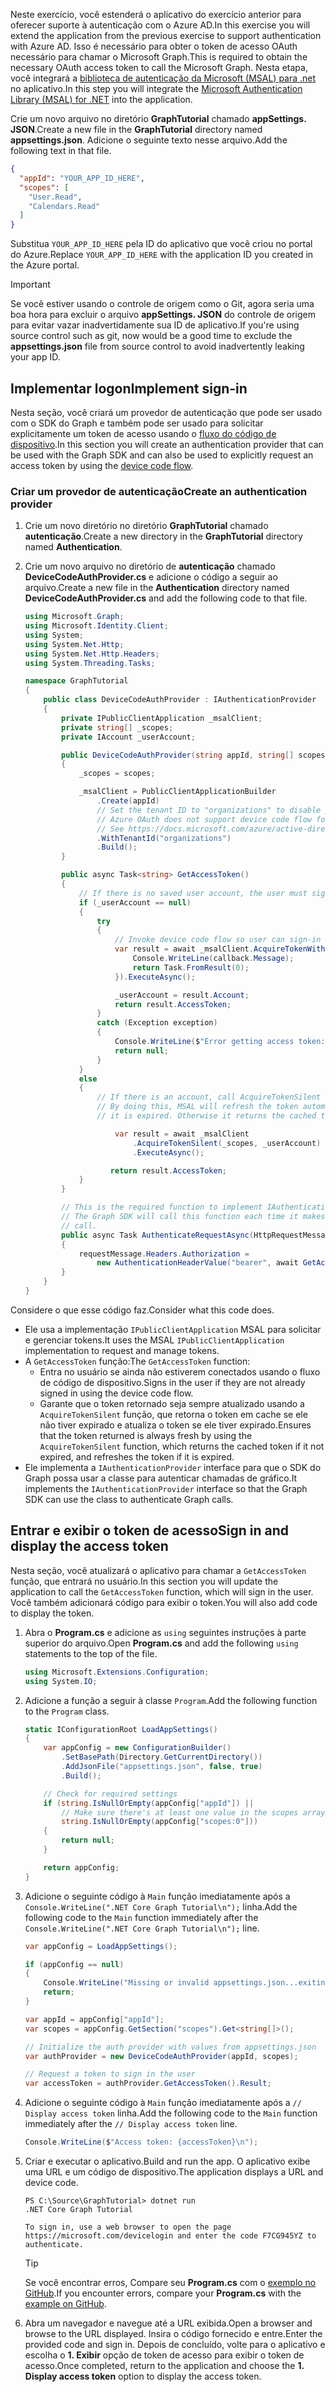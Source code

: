 <!-- markdownlint-disable MD002 MD041 -->

<span data-ttu-id="586bb-101">Neste exercício, você estenderá o aplicativo do exercício anterior para oferecer suporte à autenticação com o Azure AD.</span><span class="sxs-lookup"><span data-stu-id="586bb-101">In this exercise you will extend the application from the previous exercise to support authentication with Azure AD.</span></span> <span data-ttu-id="586bb-102">Isso é necessário para obter o token de acesso OAuth necessário para chamar o Microsoft Graph.</span><span class="sxs-lookup"><span data-stu-id="586bb-102">This is required to obtain the necessary OAuth access token to call the Microsoft Graph.</span></span> <span data-ttu-id="586bb-103">Nesta etapa, você integrará a [biblioteca de autenticação da Microsoft (MSAL) para .net](https://github.com/AzureAD/microsoft-authentication-library-for-dotnet) no aplicativo.</span><span class="sxs-lookup"><span data-stu-id="586bb-103">In this step you will integrate the [Microsoft Authentication Library (MSAL) for .NET](https://github.com/AzureAD/microsoft-authentication-library-for-dotnet) into the application.</span></span>

<span data-ttu-id="586bb-104">Crie um novo arquivo no diretório **GraphTutorial** chamado **appSettings. JSON**.</span><span class="sxs-lookup"><span data-stu-id="586bb-104">Create a new file in the **GraphTutorial** directory named **appsettings.json**.</span></span> <span data-ttu-id="586bb-105">Adicione o seguinte texto nesse arquivo.</span><span class="sxs-lookup"><span data-stu-id="586bb-105">Add the following text in that file.</span></span>

```json
{
  "appId": "YOUR_APP_ID_HERE",
  "scopes": [
    "User.Read",
    "Calendars.Read"
  ]
}
```

<span data-ttu-id="586bb-106">Substitua `YOUR_APP_ID_HERE` pela ID do aplicativo que você criou no portal do Azure.</span><span class="sxs-lookup"><span data-stu-id="586bb-106">Replace `YOUR_APP_ID_HERE` with the application ID you created in the Azure portal.</span></span>

> [!IMPORTANT]
> <span data-ttu-id="586bb-107">Se você estiver usando o controle de origem como o Git, agora seria uma boa hora para excluir o arquivo **appSettings. JSON** do controle de origem para evitar vazar inadvertidamente sua ID de aplicativo.</span><span class="sxs-lookup"><span data-stu-id="586bb-107">If you're using source control such as git, now would be a good time to exclude the **appsettings.json** file from source control to avoid inadvertently leaking your app ID.</span></span>

## <a name="implement-sign-in"></a><span data-ttu-id="586bb-108">Implementar logon</span><span class="sxs-lookup"><span data-stu-id="586bb-108">Implement sign-in</span></span>

<span data-ttu-id="586bb-109">Nesta seção, você criará um provedor de autenticação que pode ser usado com o SDK do Graph e também pode ser usado para solicitar explicitamente um token de acesso usando o [fluxo do código de dispositivo](https://docs.microsoft.com/azure/active-directory/develop/v2-oauth2-device-code).</span><span class="sxs-lookup"><span data-stu-id="586bb-109">In this section you will create an authentication provider that can be used with the Graph SDK and can also be used to explicitly request an access token by using the [device code flow](https://docs.microsoft.com/azure/active-directory/develop/v2-oauth2-device-code).</span></span>

### <a name="create-an-authentication-provider"></a><span data-ttu-id="586bb-110">Criar um provedor de autenticação</span><span class="sxs-lookup"><span data-stu-id="586bb-110">Create an authentication provider</span></span>

1. <span data-ttu-id="586bb-111">Crie um novo diretório no diretório **GraphTutorial** chamado **autenticação**.</span><span class="sxs-lookup"><span data-stu-id="586bb-111">Create a new directory in the **GraphTutorial** directory named **Authentication**.</span></span>
1. <span data-ttu-id="586bb-112">Crie um novo arquivo no diretório de **autenticação** chamado **DeviceCodeAuthProvider.cs** e adicione o código a seguir ao arquivo.</span><span class="sxs-lookup"><span data-stu-id="586bb-112">Create a new file in the **Authentication** directory named **DeviceCodeAuthProvider.cs** and add the following code to that file.</span></span>

    ```csharp
    using Microsoft.Graph;
    using Microsoft.Identity.Client;
    using System;
    using System.Net.Http;
    using System.Net.Http.Headers;
    using System.Threading.Tasks;

    namespace GraphTutorial
    {
        public class DeviceCodeAuthProvider : IAuthenticationProvider
        {
            private IPublicClientApplication _msalClient;
            private string[] _scopes;
            private IAccount _userAccount;

            public DeviceCodeAuthProvider(string appId, string[] scopes)
            {
                _scopes = scopes;

                _msalClient = PublicClientApplicationBuilder
                    .Create(appId)
                    // Set the tenant ID to "organizations" to disable personal accounts
                    // Azure OAuth does not support device code flow for personal accounts
                    // See https://docs.microsoft.com/azure/active-directory/develop/v2-oauth2-device-code
                    .WithTenantId("organizations")
                    .Build();
            }

            public async Task<string> GetAccessToken()
            {
                // If there is no saved user account, the user must sign-in
                if (_userAccount == null)
                {
                    try
                    {
                        // Invoke device code flow so user can sign-in with a browser
                        var result = await _msalClient.AcquireTokenWithDeviceCode(_scopes, callback => {
                            Console.WriteLine(callback.Message);
                            return Task.FromResult(0);
                        }).ExecuteAsync();

                        _userAccount = result.Account;
                        return result.AccessToken;
                    }
                    catch (Exception exception)
                    {
                        Console.WriteLine($"Error getting access token: {exception.Message}");
                        return null;
                    }
                }
                else
                {
                    // If there is an account, call AcquireTokenSilent
                    // By doing this, MSAL will refresh the token automatically if
                    // it is expired. Otherwise it returns the cached token.

                        var result = await _msalClient
                            .AcquireTokenSilent(_scopes, _userAccount)
                            .ExecuteAsync();

                       return result.AccessToken;
                }
            }

            // This is the required function to implement IAuthenticationProvider
            // The Graph SDK will call this function each time it makes a Graph
            // call.
            public async Task AuthenticateRequestAsync(HttpRequestMessage requestMessage)
            {
                requestMessage.Headers.Authorization =
                    new AuthenticationHeaderValue("bearer", await GetAccessToken());
            }
        }
    }
    ```

<span data-ttu-id="586bb-113">Considere o que esse código faz.</span><span class="sxs-lookup"><span data-stu-id="586bb-113">Consider what this code does.</span></span>

- <span data-ttu-id="586bb-114">Ele usa a implementação `IPublicClientApplication` MSAL para solicitar e gerenciar tokens.</span><span class="sxs-lookup"><span data-stu-id="586bb-114">It uses the MSAL `IPublicClientApplication` implementation to request and manage tokens.</span></span>
- <span data-ttu-id="586bb-115">A `GetAccessToken` função:</span><span class="sxs-lookup"><span data-stu-id="586bb-115">The `GetAccessToken` function:</span></span>
  - <span data-ttu-id="586bb-116">Entra no usuário se ainda não estiverem conectados usando o fluxo de código de dispositivo.</span><span class="sxs-lookup"><span data-stu-id="586bb-116">Signs in the user if they are not already signed in using the device code flow.</span></span>
  - <span data-ttu-id="586bb-117">Garante que o token retornado seja sempre atualizado usando a `AcquireTokenSilent` função, que retorna o token em cache se ele não tiver expirado e atualiza o token se ele tiver expirado.</span><span class="sxs-lookup"><span data-stu-id="586bb-117">Ensures that the token returned is always fresh by using the `AcquireTokenSilent` function, which returns the cached token if it not expired, and refreshes the token if it is expired.</span></span>
- <span data-ttu-id="586bb-118">Ele implementa a `IAuthenticationProvider` interface para que o SDK do Graph possa usar a classe para autenticar chamadas de gráfico.</span><span class="sxs-lookup"><span data-stu-id="586bb-118">It implements the `IAuthenticationProvider` interface so that the Graph SDK can use the class to authenticate Graph calls.</span></span>

## <a name="sign-in-and-display-the-access-token"></a><span data-ttu-id="586bb-119">Entrar e exibir o token de acesso</span><span class="sxs-lookup"><span data-stu-id="586bb-119">Sign in and display the access token</span></span>

<span data-ttu-id="586bb-120">Nesta seção, você atualizará o aplicativo para chamar a `GetAccessToken` função, que entrará no usuário.</span><span class="sxs-lookup"><span data-stu-id="586bb-120">In this section you will update the application to call the `GetAccessToken` function, which will sign in the user.</span></span> <span data-ttu-id="586bb-121">Você também adicionará código para exibir o token.</span><span class="sxs-lookup"><span data-stu-id="586bb-121">You will also add code to display the token.</span></span>

1. <span data-ttu-id="586bb-122">Abra o **Program.cs** e adicione as `using` seguintes instruções à parte superior do arquivo.</span><span class="sxs-lookup"><span data-stu-id="586bb-122">Open **Program.cs** and add the following `using` statements to the top of the file.</span></span>

    ```csharp
    using Microsoft.Extensions.Configuration;
    using System.IO;
    ```

1. <span data-ttu-id="586bb-123">Adicione a função a seguir à classe `Program`.</span><span class="sxs-lookup"><span data-stu-id="586bb-123">Add the following function to the `Program` class.</span></span>

    ```csharp
    static IConfigurationRoot LoadAppSettings()
    {
        var appConfig = new ConfigurationBuilder()
            .SetBasePath(Directory.GetCurrentDirectory())
            .AddJsonFile("appsettings.json", false, true)
            .Build();

        // Check for required settings
        if (string.IsNullOrEmpty(appConfig["appId"]) ||
            // Make sure there's at least one value in the scopes array
            string.IsNullOrEmpty(appConfig["scopes:0"]))
        {
            return null;
        }

        return appConfig;
    }
    ```

1. <span data-ttu-id="586bb-124">Adicione o seguinte código à `Main` função imediatamente após a `Console.WriteLine(".NET Core Graph Tutorial\n");` linha.</span><span class="sxs-lookup"><span data-stu-id="586bb-124">Add the following code to the `Main` function immediately after the `Console.WriteLine(".NET Core Graph Tutorial\n");` line.</span></span>

    ```csharp
    var appConfig = LoadAppSettings();

    if (appConfig == null)
    {
        Console.WriteLine("Missing or invalid appsettings.json...exiting");
        return;
    }

    var appId = appConfig["appId"];
    var scopes = appConfig.GetSection("scopes").Get<string[]>();

    // Initialize the auth provider with values from appsettings.json
    var authProvider = new DeviceCodeAuthProvider(appId, scopes);

    // Request a token to sign in the user
    var accessToken = authProvider.GetAccessToken().Result;
    ```

1. <span data-ttu-id="586bb-125">Adicione o seguinte código à `Main` função imediatamente após a `// Display access token` linha.</span><span class="sxs-lookup"><span data-stu-id="586bb-125">Add the following code to the `Main` function immediately after the `// Display access token` line.</span></span>

    ```csharp
    Console.WriteLine($"Access token: {accessToken}\n");
    ```

1. <span data-ttu-id="586bb-126">Criar e executar o aplicativo.</span><span class="sxs-lookup"><span data-stu-id="586bb-126">Build and run the app.</span></span> <span data-ttu-id="586bb-127">O aplicativo exibe uma URL e um código de dispositivo.</span><span class="sxs-lookup"><span data-stu-id="586bb-127">The application displays a URL and device code.</span></span>

    ```Shell
    PS C:\Source\GraphTutorial> dotnet run
    .NET Core Graph Tutorial

    To sign in, use a web browser to open the page https://microsoft.com/devicelogin and enter the code F7CG945YZ to authenticate.
    ```

    > [!TIP]
    > <span data-ttu-id="586bb-128">Se você encontrar erros, Compare seu **Program.cs** com o [exemplo no GitHub](https://github.com/microsoftgraph/msgraph-training-dotnet-core/blob/master/demos/01-create-app/GraphTutorial/Program.cs).</span><span class="sxs-lookup"><span data-stu-id="586bb-128">If you encounter errors, compare your **Program.cs** with the [example on GitHub](https://github.com/microsoftgraph/msgraph-training-dotnet-core/blob/master/demos/01-create-app/GraphTutorial/Program.cs).</span></span>

1. <span data-ttu-id="586bb-129">Abra um navegador e navegue até a URL exibida.</span><span class="sxs-lookup"><span data-stu-id="586bb-129">Open a browser and browse to the URL displayed.</span></span> <span data-ttu-id="586bb-130">Insira o código fornecido e entre.</span><span class="sxs-lookup"><span data-stu-id="586bb-130">Enter the provided code and sign in.</span></span> <span data-ttu-id="586bb-131">Depois de concluído, volte para o aplicativo e escolha o **1. Exibir** opção de token de acesso para exibir o token de acesso.</span><span class="sxs-lookup"><span data-stu-id="586bb-131">Once completed, return to the application and choose the **1. Display access token** option to display the access token.</span></span>
